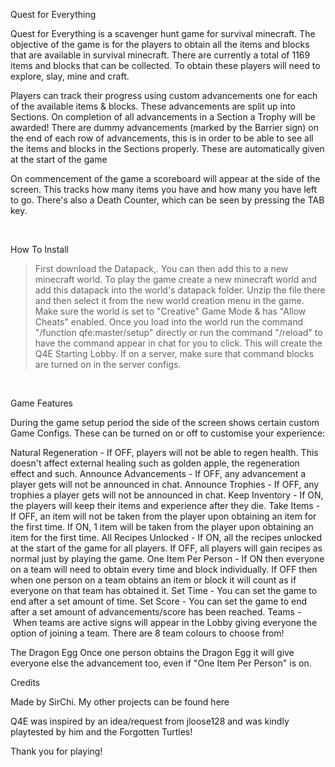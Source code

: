 Quest for Everything

Quest for Everything is a scavenger hunt game for survival minecraft. The objective of the game is for the players to obtain all the items and blocks that are available in survival minecraft. There are currently a total of 1169 items and blocks that can be collected. To obtain these players will need to explore, slay, mine and craft.

Players can track their progress using custom advancements one for each of the available items & blocks. These advancements are split up into Sections. On completion of all advancements in a Section a Trophy will be awarded!
There are dummy advancements (marked by the Barrier sign) on the end of each row of advancements, this is in order to be able to see all the items and blocks in the Sections properly. These are automatically given at the start of the game

On commencement of the game a scoreboard will appear at the side of the screen. This tracks how many items you have and how many you have left to go. There's also a Death Counter, which can be seen by pressing the TAB key.

 

How To Install
 

> First download the Datapack,. You can then add this to a new minecraft world.
> To play the game create a new minecraft world and add this datapack into the world's datapack folder.
> Unzip the file there and then select it from the new world creation menu in the game.
> Make sure the world is set to "Creative" Game Mode & has "Allow Cheats" enabled.
> Once you load into the world run the command "/function qfe:master/setup" directly or run the command "/reload" to have the command appear in chat for you to click. This will create the Q4E Starting Lobby.
> If on a server, make sure that command blocks are turned on in the server configs.

 

Game Features

During the game setup period the side of the screen shows certain custom Game Configs. These can be turned on or off to customise your experience:

Natural Regeneration - If OFF, players will not be able to regen health. This doesn't affect external healing such as golden apple, the regeneration effect and such.
Announce Advancements - If OFF, any advancement a player gets will not be announced in chat.
Announce Trophies - If OFF, any trophies a player gets will not be announced in chat.
Keep Inventory - If ON, the players will keep their items and experience after they die.
Take Items - If OFF, an item will not be taken from the player upon obtaining an item for the first time. If ON, 1 item will be taken from the player upon obtaining an item for the first time.
All Recipes Unlocked - If ON, all the recipes unlocked at the start of the game for all players. If OFF, all players will gain recipes as normal just by playing the game.
One Item Per Person - If ON then everyone on a team will need to obtain every time and block individually. If OFF then when one person on a team obtains an item or block it will count as if everyone on that team has obtained it.
Set Time - You can set the game to end after a set amount of time.
Set Score - You can set the game to end after a set amount of advancements/score has been reached.
Teams - When teams are active signs will appear in the Lobby giving everyone the option of joining a team. There are 8 team colours to choose from!

The Dragon Egg
Once one person obtains the Dragon Egg it will give everyone else the advancement too, even if "One Item Per Person" is on.


Credits

Made by SirChi. My other projects can be found here

Q4E was inspired by an idea/request from jloose128 and was kindly playtested by him and the Forgotten Turtles!

Thank you for playing!
